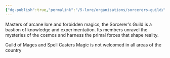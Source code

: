 ```yaml
---
{"dg-publish":true,"permalink":"/5-lore/organisations/sorcerers-guild/"}
---
```


Masters of arcane lore and forbidden magics, the Sorcerer's Guild is a bastion of knowledge and experimentation. Its members unravel the mysteries of the cosmos and harness the primal forces that shape reality.

Guild of Mages and Spell Casters
Magic is not welcomed in all areas of the country